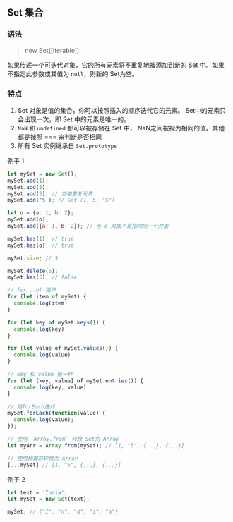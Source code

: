 ## Set 集合

### 语法

> new Set([iterable])

如果传递一个可迭代对象，它的所有元素将不重复地被添加到新的 Set 中。如果不指定此参数或其值为 `null`，则新的 Set为空。

### 特点

1. Set 对象是值的集合，你可以按照插入的顺序迭代它的元素。 Set中的元素只会出现一次，即 Set 中的元素是唯一的。
2. `NaN` 和 `undefined` 都可以被存储在 Set 中， NaN之间被视为相同的值。其他都是按照 === 来判断是否相同
3. 所有 Set 实例继承自 `Set.prototype`


例子 1
```js
let mySet = new Set();
mySet.add(1);
mySet.add(5);
mySet.add(5); // 忽略重复元素
mySet.add('5'); // Set [1, 5, "5"]

let o = {a: 1, b: 2};
mySet.add(o);
mySet.add({a: 1, b: 2}); // 与 o 对象不是指向同一个对象

mySet.has(1); // true
mySet.has(o); // true

mySet.size; // 5

mySet.delete(5);
mySet.has(5); // false

// for...of 循环
for (let item of mySet) {
  console.log(item)
}

for (let key of mySet.keys()) {
  console.log(key)
}

for (let value of mySet.values()) {
  console.log(value)
}

// key 和 value 值一样
for (let [key, value] of mySet.entries()) {
  console.log(key, value)
}

// 用forEach迭代
mySet.forEach(function(value) {
  console.log(value);
});

// 使用 `Array.from` 转换 Set为 Array
let myArr = Array.from(mySet); // [1, "5", {...}, {...}]

// 使用预算符转换为 Array
[...mySet] // [1, "5", {...}, {...}]

```

例子 2
```js
let text = 'India';
let mySet = new Set(text);

mySet; // {"I", "n", "d", "i", "a"}
```